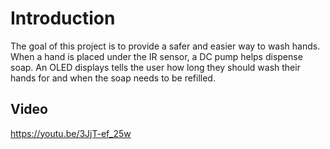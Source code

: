 # Introduction

The goal of this project is to provide a safer and easier way to wash hands. When a hand is placed under the IR sensor, a DC pump helps dispense soap.
An OLED displays tells the user how long they should wash their hands for and when the soap needs to be refilled.

## Video

https://youtu.be/3JjT-ef_25w
